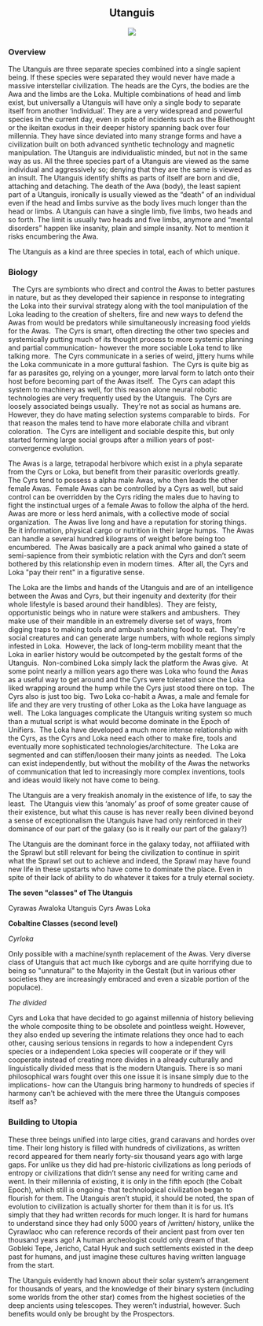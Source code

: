 

<h2 align="center">Utanguis
</h2>
<p align="center">
<img src="https://media.discordapp.net/attachments/140616787539656704/869111562663780382/Untitled_Artwork.png?width=956&height=621">
</p>

### Overview

The Utanguis are three separate species combined into a single sapient being. If these species were separated they would never have made a massive interstellar civilization.  The heads are the Cyrs, the bodies are the Awa and the limbs are the Loka.  Multiple combinations of head and limb exist, but universally a Utanguis will have only a single body to separate itself from another ‘individual’.  They are a very widespread and powerful species in the current day, even in spite of incidents such as the Bilethought or the ikeitan exodus in their deeper history spanning back over four millennia.  They have since deviated into many strange forms and have a civilization built on both advanced synthetic technology and magnetic manipulation.  The Utanguis are individualistic minded, but not in the same way as us.  All the three species part of a Utanguis are viewed as the same individual and aggressively so; denying that they are the same is viewed as an insult. The Utanguis identify shifts as parts of itself are born and die, attaching and detaching.  The death of the Awa (body), the least sapient part of a Utanguis, ironically is usually viewed as the “death” of an individual even if the head and limbs survive as the body lives much longer than the head or limbs.  A Utanguis can have a single limb, five limbs, two heads and so forth.  The limit is usually two heads and five limbs, anymore and “mental disorders” happen like insanity, plain and simple insanity.  Not to mention it risks encumbering the Awa.  

The Utanguis as a kind are three species in total, each of which unique.

### Biology
 
The Cyrs are symbionts who direct and control the Awas to better pastures in nature, but as they developed their sapience in response to integrating the Loka into their survival strategy along with the tool manipulation of the Loka leading to the creation of shelters, fire and new ways to defend the Awas from would be predators while simultaneously increasing food yields for the Awas.  The Cyrs is smart, often directing the other two species and systemically putting much of its thought process to more systemic planning and partial communication- however the more sociable Loka tend to like talking more.  The Cyrs communicate in a series of weird, jittery hums while the Loka communicate in a more guttural fashion.  The Cyrs is quite big as far as parasites go, relying on a younger, more larval form to latch onto their host before becoming part of the Awas itself.  The Cyrs can adapt this system to machinery as well, for this reason alone neural robotic technologies are very frequently used by the Utanguis.  The Cyrs are loosely associated beings usually.  They're not as social as humans are.  However, they do have mating selection systems comparable to birds.  For that reason the males tend to have more elaborate chilla and vibrant coloration.  The Cyrs are intelligent and sociable despite this, but only started forming large social groups after a million years of post-convergence evolution. 

The Awas is a large, tetrapodal herbivore which exist in a phyla separate from the Cyrs or Loka, but benefit from their parasitic overlords greatly.  The Cyrs tend to possess a alpha male Awas, who then leads the other female Awas.  Female Awas can be controlled by a Cyrs as well, but said control can be overridden by the Cyrs riding the males due to having to fight the instinctual urges of a female Awas to follow the alpha of the herd.  Awas are more or less herd animals, with a collective mode of social organization.  The Awas live long and have a reputation for storing things.  Be it information, physical cargo or nutrition in their large humps.  The Awas can handle a several hundred kilograms of weight before being too encumbered.  The Awas basically are a pack animal who gained a state of semi-sapience from their symbiotic relation with the Cyrs and don’t seem bothered by this relationship even in modern times.  After all, the Cyrs and Loka "pay their rent" in a figurative sense. 

The Loka are the limbs and hands of the Utanguis and are of an intelligence between the Awas and Cyrs, but their ingenuity and dexterity (for their whole lifestyle is based around their handibles).  They are feisty, opportunistic beings who in nature were stalkers and ambushers.  They make use of their mandible in an extremely diverse set of ways, from digging traps to making tools and ambush snatching food to eat.  They're social creatures and can generate large numbers, with whole regions simply infested in Loka.  However, the lack of long-term mobility meant that the Loka in earlier history would be outcompeted by the gestalt forms of the Utanguis.  Non-combined Loka simply lack the platform the Awas give.  At some point nearly a million years ago there was Loka who found the Awas as a useful way to get around and the Cyrs were tolerated since the Loka liked wrapping around the hump while the Cyrs just stood there on top.  The Cyrs also is just too big.  Two Loka co-habit a Awas, a male and female for life and they are very trusting of other Loka as the Loka have language as well.  The Loka languages complicate the Utanguis writing system so much than a mutual script is what would become dominate in the Epoch of Unifiers.  The Loka have developed a much more intense relationship with the Cyrs, as the Cyrs and Loka need each other to make fire, tools and eventually more sophisticated technologies/architecture.  The Loka are segmented and can stiffen/loosen their many joints as needed.  The Loka can exist independently, but without the mobility of the Awas the networks of communication that led to increasingly more complex inventions, tools and ideas would likely not have come to being. 

The Utanguis are a very freakish anomaly in the existence of life, to say the least.  The Utanguis view this ‘anomaly’ as proof of some greater cause of their existence, but what this cause is has never really been divined beyond a sense of exceptionalism the Utanguis have had only reinforced in their dominance of our part of the galaxy (so is it really our part of the galaxy?) 

The Utanguis are the dominant force in the galaxy today, not affiliated with the Sprawl but still relevant for being the civilization to continue in spirit what the Sprawl set out to achieve and indeed, the Sprawl may have found new life in these upstarts who have come to dominate the place.  Even in spite of their lack of ability to do whatever it takes for a truly eternal society.

**The seven "classes" of The Utanguis**

Cyrawas
Awaloka
Utanguis
Cyrs
Awas
Loka

**Cobaltine Classes (second level)**

*Cyrloka*

 Only possible with a machine/synth replacement of the Awas.  Very diverse class of Utanguis that act much like cyborgs and are quite horrifying due to being so "unnatural" to the Majority in the Gestalt (but in various other societies they are increasingly embraced and even a sizable portion of the populace).

*The divided*

Cyrs and Loka that have decided to go against millennia of history believing the whole composite thing to be obsolete and pointless weight.  However, they also ended up severing the intimate relations they once had to each other, causing serious tensions in regards to how a independent Cyrs species or a independent Loka species will cooperate or if they will cooperate instead of creating more divides in a already culturally and linguistically divided mess that is the modern Utanguis.  There is so mani philosophical wars fought over this one issue it is insane simply due to the implications- how can the Utanguis bring harmony to hundreds of species if harmony can't be achieved with the mere three the Utanguis composes itself as?

### Building to Utopia

These three beings unified into large cities, grand caravans and hordes over time.  Their long history is filled with hundreds of civilizations, as written record appeared for them nearly forty-six thousand years ago with large gaps.  For unlike us they did had pre-historic civilizations as long periods of entropy or civilizations that didn’t sense any need for writing came and went.  In their millennia of existing, it is only in the fifth epoch (the Cobalt Epoch), which still is ongoing- that technological civilization began to flourish for them.  The Utanguis aren’t stupid, it should be noted, the span of evolution to civilization is actually shorter for them than it is for us.  It’s simply that they had written records for much longer.  It is hard for humans to understand since they had only 5000 years of /written/ history, unlike the Cyrawlaoc who can reference records of their ancient past from over ten thousand years ago!  A human archeologist could only dream of that.  Gobleki Tepe, Jericho, Catal Hyuk and such settlements existed in the deep past for humans, and just imagine these cultures having written language from the start.  

The Utanguis evidently had known about their solar system’s arrangement for thousands of years, and the knowledge of their binary system (including some worlds from the other star) comes from the highest societies of the deep ancients using telescopes.  They weren’t industrial, however.  Such benefits would only be brought by the Prospectors.  
